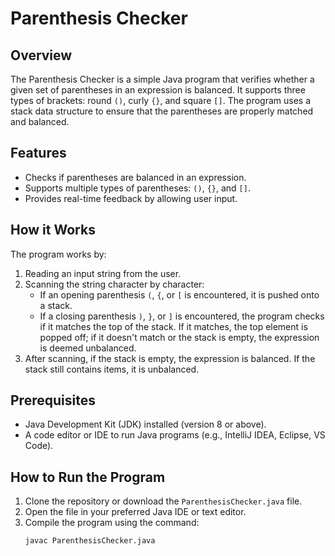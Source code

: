 # Parenthesis Checker

## Overview
The Parenthesis Checker is a simple Java program that verifies whether a given set of parentheses in an expression is balanced. It supports three types of brackets: round `()`, curly `{}`, and square `[]`. The program uses a stack data structure to ensure that the parentheses are properly matched and balanced.

## Features
- Checks if parentheses are balanced in an expression.
- Supports multiple types of parentheses: `()`, `{}`, and `[]`.
- Provides real-time feedback by allowing user input.

## How it Works
The program works by:
1. Reading an input string from the user.
2. Scanning the string character by character:
   - If an opening parenthesis `(`, `{`, or `[` is encountered, it is pushed onto a stack.
   - If a closing parenthesis `)`, `}`, or `]` is encountered, the program checks if it matches the top of the stack. If it matches, the top element is popped off; if it doesn't match or the stack is empty, the expression is deemed unbalanced.
3. After scanning, if the stack is empty, the expression is balanced. If the stack still contains items, it is unbalanced.

## Prerequisites
- Java Development Kit (JDK) installed (version 8 or above).
- A code editor or IDE to run Java programs (e.g., IntelliJ IDEA, Eclipse, VS Code).

## How to Run the Program

1. Clone the repository or download the `ParenthesisChecker.java` file.
2. Open the file in your preferred Java IDE or text editor.
3. Compile the program using the command:
   ```bash
   javac ParenthesisChecker.java
